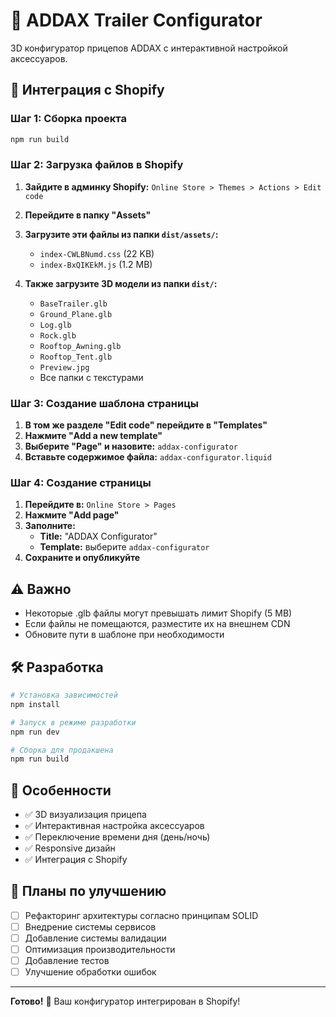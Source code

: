 # 🚗 ADDAX Trailer Configurator

3D конфигуратор прицепов ADDAX с интерактивной настройкой аксессуаров.

## 🚀 Интеграция с Shopify

### Шаг 1: Сборка проекта

```bash
npm run build
```

### Шаг 2: Загрузка файлов в Shopify

1. **Зайдите в админку Shopify:** `Online Store > Themes > Actions > Edit code`
2. **Перейдите в папку "Assets"**
3. **Загрузите эти файлы из папки `dist/assets/`:**

   - `index-CWLBNumd.css` (22 KB)
   - `index-BxQIKEkM.js` (1.2 MB)

4. **Также загрузите 3D модели из папки `dist/`:**
   - `BaseTrailer.glb`
   - `Ground_Plane.glb`
   - `Log.glb`
   - `Rock.glb`
   - `Rooftop_Awning.glb`
   - `Rooftop_Tent.glb`
   - `Preview.jpg`
   - Все папки с текстурами

### Шаг 3: Создание шаблона страницы

1. **В том же разделе "Edit code" перейдите в "Templates"**
2. **Нажмите "Add a new template"**
3. **Выберите "Page" и назовите:** `addax-configurator`
4. **Вставьте содержимое файла:** `addax-configurator.liquid`

### Шаг 4: Создание страницы

1. **Перейдите в:** `Online Store > Pages`
2. **Нажмите "Add page"**
3. **Заполните:**
   - **Title:** "ADDAX Configurator"
   - **Template:** выберите `addax-configurator`
4. **Сохраните и опубликуйте**

## ⚠️ Важно

- Некоторые .glb файлы могут превышать лимит Shopify (5 MB)
- Если файлы не помещаются, разместите их на внешнем CDN
- Обновите пути в шаблоне при необходимости

## 🛠 Разработка

```bash
# Установка зависимостей
npm install

# Запуск в режиме разработки
npm run dev

# Сборка для продакшена
npm run build
```

## 📱 Особенности

- ✅ 3D визуализация прицепа
- ✅ Интерактивная настройка аксессуаров
- ✅ Переключение времени дня (день/ночь)
- ✅ Responsive дизайн
- ✅ Интеграция с Shopify

## 🔧 Планы по улучшению

- [ ] Рефакторинг архитектуры согласно принципам SOLID
- [ ] Внедрение системы сервисов
- [ ] Добавление системы валидации
- [ ] Оптимизация производительности
- [ ] Добавление тестов
- [ ] Улучшение обработки ошибок

---

**Готово!** 🎉 Ваш конфигуратор интегрирован в Shopify!
